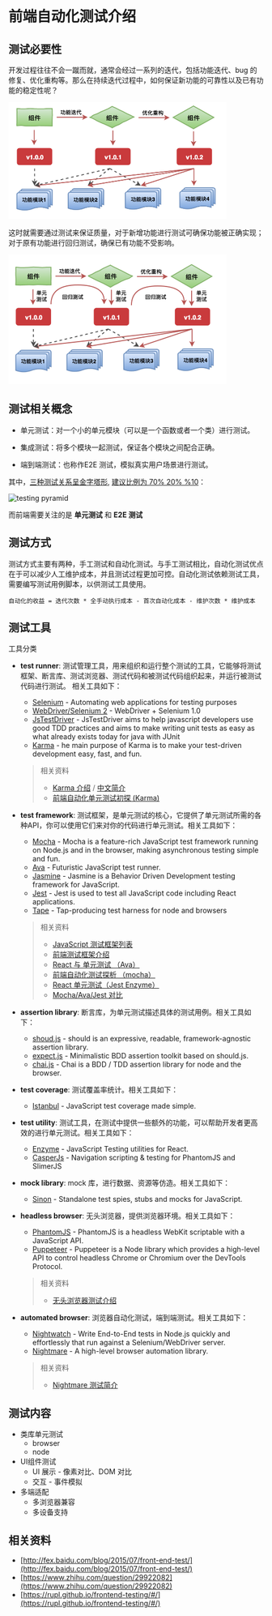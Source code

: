 # 前端自动化测试介绍

## 测试必要性

开发过程往往不会一蹴而就，通常会经过一系列的迭代，包括功能迭代、bug 的修复、优化重构等。那么在持续迭代过程中，如何保证新功能的可靠性以及已有功能的稳定性呢？

<img src="https://github.com/gewenmao/test-intro/blob/master/images/iterative-development.png" width="431px" height="230px" />

这时就需要通过测试来保证质量，对于新增功能进行测试可确保功能被正确实现；对于原有功能进行回归测试，确保已有功能不受影响。

<img src="https://github.com/gewenmao/test-intro/blob/master/images/iterative-development-with-test.png" width="431px" height="256px" />

## 测试相关概念

- 单元测试：对一个小的单元模块（可以是一个函数或者一个类）进行测试。

- 集成测试：将多个模块一起测试，保证各个模块之间配合正确。

- 端到端测试：也称作E2E 测试，模拟真实用户场景进行测试。

其中，[三种测试关系呈金字塔形](https://testing.googleblog.com/2015/04/just-say-no-to-more-end-to-end-tests.html), [建议比例为 70% 20% %10](https://codeahoy.com/2016/07/05/unit-integration-and-end-to-end-tests-finding-the-right-balance/)：

![testing pyramid ](https://2.bp.blogspot.com/-YTzv_O4TnkA/VTgexlumP1I/AAAAAAAAAJ8/57-rnwyvP6g/s1600/image02.png)

而前端需要关注的是 **单元测试** 和 **E2E 测试**

## 测试方式

测试方式主要有两种，手工测试和自动化测试。与手工测试相比，自动化测试优点在于可以减少人工维护成本，并且测试过程更加可控。自动化测试依赖测试工具，需要编写测试用例脚本，以供测试工具使用。

```
自动化的收益 = 迭代次数 * 全手动执行成本 - 首次自动化成本 - 维护次数 * 维护成本
```

## 测试工具

工具分类

- **test runner**: 测试管理工具，用来组织和运行整个测试的工具，它能够将测试框架、断言库、测试浏览器、测试代码和被测试代码组织起来，并运行被测试代码进行测试。
相关工具如下：

	- [Selenium](https://www.seleniumhq.org/) - Automating web applications for testing purposes
	- [WebDriver/Selenium 2](https://www.seleniumhq.org/projects/webdriver/) - WebDriver + Selenium 1.0
	- [JsTestDriver](https://code.google.com/archive/p/js-test-driver/) - JsTestDriver aims to help javascript developers use good TDD practices and aims to make writing unit tests as easy as what already exists today for java with JUnit
	- [Karma](http://karma-runner.github.io/2.0/index.html) - he main purpose of Karma is to make your test-driven development easy, fast, and fun.
	
	>
	> 相关资料
	>
	> - [Karma 介绍](https://github.com/karma-runner/karma/raw/master/thesis.pdf) / [中文简介](http://taobaofed.org/blog/2016/01/08/karma-origin/)
	> - [前端自动化单元测试初探 (Karma)](https://www.jianshu.com/p/6726c0410650)

- **test framework**: 测试框架，是单元测试的核心，它提供了单元测试所需的各种API，你可以使用它们来对你的代码进行单元测试。相关工具如下：
	- [Mocha](https://mochajs.org/) - Mocha is a feature-rich JavaScript test framework running on Node.js and in the browser, making asynchronous testing simple and fun.
	- [Ava](https://github.com/avajs/ava) - Futuristic JavaScript test runner.
	- [Jasmine](https://jasmine.github.io/) - Jasmine is a Behavior Driven Development testing framework for JavaScript.
	- [Jest](https://facebook.github.io/jest/) - Jest is used to test all JavaScript code including React applications. 
	- [Tape](https://github.com/substack/tape) - Tap-producing test harness for node and browsers

	>
	> 相关资料
	>
	> - [JavaScript 测试框架列表](https://en.wikipedia.org/wiki/List_of_unit_testing_frameworks#JavaScript)
	> - [前端测试框架介绍](https://raygun.com/blog/javascript-unit-testing-frameworks/)
	> - [React 与 单元测试 （Ava）](http://insights.thoughtworks.cn/react-and-unit-testing/)
	> - [前端自动化测试探析 （mocha）](http://imweb.io/topic/5833d14cf8a1d5546059a301)
	> - [React 单元测试（Jest Enzyme）](https://www.toptal.com/react/tdd-react-unit-testing-enzyme-jest)
	> - [Mocha/Ava/Jest 对比](https://github.com/koajs/koa/issues/703)

- **assertion library**: 断言库，为单元测试描述具体的测试用例。相关工具如下：
	- [shoud.js](https://github.com/shouldjs/should.js) - should is an expressive, readable, framework-agnostic assertion library. 
	- [expect.js](https://github.com/Automattic/expect.js) - Minimalistic BDD assertion toolkit based on should.js.
	- [chai.js](http://www.chaijs.com/) - Chai is a BDD / TDD assertion library for node and the browser.

- **test coverage**: 测试覆盖率统计。相关工具如下：
	- [Istanbul](https://istanbul.js.org/) - JavaScript test coverage made simple.

- **test utility**: 测试工具，在测试中提供一些额外的功能，可以帮助开发者更高效的进行单元测试。相关工具如下：
	- [Enzyme](https://github.com/airbnb/enzyme) - JavaScript Testing utilities for React.
	- [CasperJs](http://casperjs.org/) - Navigation scripting & testing for PhantomJS and SlimerJS

- **mock library**: mock 库，进行数据、资源等仿造。相关工具如下：
	- [Sinon](http://sinonjs.org/) - Standalone test spies, stubs and mocks for JavaScript.

- **headless browser**: 无头浏览器，提供浏览器环境。相关工具如下：
	- [PhantomJS](http://phantomjs.org/) - PhantomJS is a headless WebKit scriptable with a JavaScript API. 
	- [Puppeteer](https://github.com/GoogleChrome/puppeteer) - Puppeteer is a Node library which provides a high-level API to control headless Chrome or Chromium over the DevTools Protocol.
	
	>
	> 相关资料
	>
	> - [无头浏览器测试介绍](https://www.joecolantonio.com/2017/09/21/headless-browser-testing-pros-cons/)

- **automated browser**: 浏览器自动化测试，端到端测试。相关工具如下：
	- [Nightwatch](http://nightwatchjs.org/) - Write End-to-End tests in Node.js quickly and effortlessly that run against a Selenium/WebDriver server.
	- [Nightmare](http://www.nightmarejs.org/) - A high-level browser automation library.
	
	>
	> 相关资料
	>
	> - [Nightmare 测试简介](http://gewenmao.github.io/2016/web/how-to-use-nightmare-for-web-page-test)
	
## 测试内容

- 类库单元测试
	- browser
	- node
- UI组件测试
	- UI 展示 - 像素对比、DOM 对比
	- 交互 - 事件模拟
- 多端适配
	- 多浏览器兼容
	- 多设备支持

## 相关资料

- [http://fex.baidu.com/blog/2015/07/front-end-test/](http://fex.baidu.com/blog/2015/07/front-end-test/)
- [https://www.zhihu.com/question/29922082](https://www.zhihu.com/question/29922082)
- [https://rupl.github.io/frontend-testing/#/](https://rupl.github.io/frontend-testing/#/)


